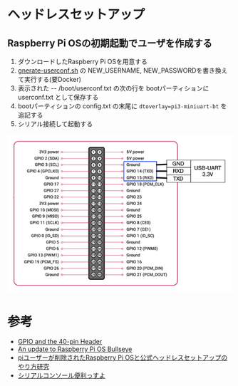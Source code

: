 # ヘッドレスセットアップ

## Raspberry Pi OSの初期起動でユーザを作成する

1. ダウンロードしたRaspberry Pi OSを用意する
2. [gnerate-userconf.sh](./generate-userconf.sh) の NEW_USERNAME, NEW_PASSWORDを書き換えて実行する(要Docker)
3. 表示された -- /boot/userconf.txt の次の行を bootパーティションに userconf.txt として保存する
4. bootパーティションの config.txt の末尾に `dtoverlay=pi3-miniuart-bt` を追記する
5. シリアル接続して起動する

![Pi-USB-UART](./Pi-USB-UART.png)

# 参考
* [GPIO and the 40-pin Header](https://www.raspberrypi.com/documentation/computers/raspberry-pi.html)
* [An update to Raspberry Pi OS Bullseye](https://www.raspberrypi.com/news/raspberry-pi-bullseye-update-april-2022/)
* [piユーザーが削除されたRaspberry Pi OSと公式ヘッドレスセットアップのやり方研究](https://akkiesoft.hatenablog.jp/entry/20220409/1649471075)
* [シリアルコンソール便利っすよ](https://blog.mame.moe/2020/12/blog-post.html)
